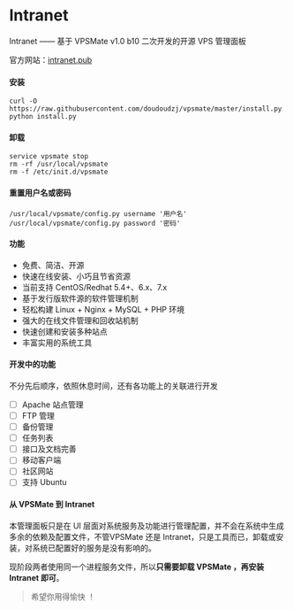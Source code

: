# Intranet


Intranet —— 基于 VPSMate v1.0 b10 二次开发的开源 VPS 管理面板

官方网站：[intranet.pub](http://intranet.pub "Intranet")

#### 安装

```shell
curl -O https://raw.githubusercontent.com/doudoudzj/vpsmate/master/install.py
python install.py
```

#### 卸载

```shell
service vpsmate stop
rm -rf /usr/local/vpsmate
rm -f /etc/init.d/vpsmate
```

#### 重置用户名或密码

```shell
/usr/local/vpsmate/config.py username '用户名'
/usr/local/vpsmate/config.py password '密码'
```

#### 功能

- 免费、简洁、开源
- 快速在线安装、小巧且节省资源
- 当前支持 CentOS/Redhat 5.4+、6.x、7.x
- 基于发行版软件源的软件管理机制
- 轻松构建 Linux + Nginx + MySQL + PHP 环境
- 强大的在线文件管理和回收站机制
- 快速创建和安装多种站点
- 丰富实用的系统工具

#### 开发中的功能

不分先后顺序，依照休息时间，还有各功能上的关联进行开发

- [ ] Apache 站点管理
- [ ] FTP 管理
- [ ] 备份管理
- [ ] 任务列表
- [ ] 接口及文档完善
- [ ] 移动客户端
- [ ] 社区网站
- [ ] 支持 Ubuntu

#### 从 VPSMate 到 Intranet

本管理面板只是在 UI 层面对系统服务及功能进行管理配置，并不会在系统中生成多余的依赖及配置文件，不管VPSMate 还是 Intranet，只是工具而已，卸载或安装，对系统已配置好的服务是没有影响的。

现阶段两者使用同一个进程服务文件，所以**只需要卸载 VPSMate ，再安装 Intranet 即可**。

> 希望你用得愉快 ！

